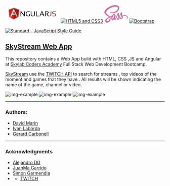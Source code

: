
[![AngularJS](https://github.com/MarioTerron/logo-images/blob/master/logos/angularjs.png)](https://angularjs.org/) [![HTML5 and CSS3](https://github.com/MarioTerron/logo-images/blob/master/logos/html5-css3-js.png)](http://www.w3.org/)
[![SASS](https://github.com/MarioTerron/logo-images/blob/master/logos/sass.png)](http://sass-lang.com/) [![Bootstrap](https://github.com/MarioTerron/logo-images/blob/master/logos/bootstrap.png)](http://getbootstrap.com/)

[![Standard - JavaScript Style Guide](https://img.shields.io/badge/code%20style-standard-brightgreen.svg)](http://standardjs.com/)


## [SkyStream Web App](https://ivanmlaborda.github.io/bootcamp-group-project-twitch/)

This repository contains a Web App build with HTML, CSS ,JS and Angular at [Skylab Coders Academy](http://www.skylabcoders.com/es/) Full Stack Web Development Bootcamp.

[SkyStream](https://ivanmlaborda.github.io/bootcamp-group-project-twitch/) use the [TWITCH API](https://dev.twitch.tv/) to search for streams , top videos of the moment and games that they have.. All results will be shown indicating the name of the game, channel or video.

![img-example](https://raw.githubusercontent.com/ivanmlaborda/bootcamp-group-project-twitch/master/readme-project/Captura%20de%20pantalla%202017-07-28%20a%20las%209.53.29.png)
![img-example](https://github.com/ivanmlaborda/bootcamp-group-project-twitch/blob/master/readme-project/Captura%20de%20pantalla%202017-07-28%20a%20las%209.53.37.png?raw=true)
![img-example](https://github.com/ivanmlaborda/bootcamp-group-project-twitch/blob/master/readme-project/Captura%20de%20pantalla%202017-07-28%20a%20las%209.53.44.png?raw=true)

---

### Authors:

- [David Marin](https://github.com/ddmarin94)
- [Ivan Laborda](https://github.com/ivanmlaborda)
- [Gerard Carbonell](https://github.com/QIETE)

---

### Acknowledgments

* [Alejandro DG](https://github.com/agandia9)
* [JuanMa Garrido](https://github.com/juanmaguitar)
* [Simon Garmendia](https://github.com/sgarmendia)
* * [TWITCH](https://www.twitch.tv/)








<!-- ![img-example](https://raw.githubusercontent.com/ivanmlaborda/bootcamp-group-project-twitch/master/readme-project/Captura%20de%20pantalla%202017-07-28%20a%20las%209.53.29.png)
![img-example](https://github.com/ivanmlaborda/bootcamp-group-project-twitch/blob/master/readme-project/Captura%20de%20pantalla%202017-07-27%20a%20las%2017.37.56.png?raw=true)
![img-example](https://github.com/ivanmlaborda/bootcamp-group-project-twitch/blob/master/readme-project/Captura%20de%20pantalla%202017-07-27%20a%20las%2017.38.08.png?raw=true)
![img-example](https://github.com/ivanmlaborda/bootcamp-group-project-twitch/blob/master/readme-project/Captura%20de%20pantalla%202017-07-27%20a%20las%2017.38.31.png?raw=true)
![img-example](https://github.com/ivanmlaborda/bootcamp-group-project-twitch/blob/master/readme-project/Captura%20de%20pantalla%202017-07-27%20a%20las%2017.38.44.png?raw=true)
![img-example](https://github.com/ivanmlaborda/bootcamp-group-project-twitch/blob/master/readme-project/Captura%20de%20pantalla%202017-07-27%20a%20las%2017.38.46.png?raw=true)
 -->
